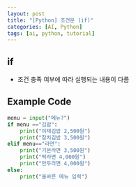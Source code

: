 ```yaml
---
layout: post
title: "[Python] 조건문 (if)"
categories: [AI, Python]
tags: [ai, python, tutorial]
---
```


## if

- 조건 충족 여부에 따라 실행되는 내용이 다름

## Example Code

```py
menu = input("메뉴?")
if menu =="김밥":
    print("야채김밥 2,500원")
    print("참치김밥 3,500원")
elif menu=="라면":
    print("기본라면 3,500원")
    print("떡라면 4,000원")
    print("만두라면 4,000원")
else:
    print("올바른 메뉴 입력")
```
